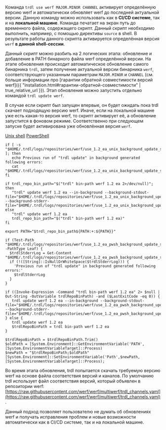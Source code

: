 Команда `trdl use werf MAJOR.MINOR CHANNEL` активирует определённую версию werf и автоматически обновляет werf до последней актуальной версии. Данную команду можно использовать как в **CI/CD системе**, так и на **локальной машине**. Команда печатает на экран путь до временного файла, содержащего скрипт. Данный скрипт необходимо выполнить, например, с помощью директивы `source` в shell. В результате работы данного скрипта активируется определённая версия `werf` **в данной shell-сессии**.

Данный скрипт можно разбить на 2 логических этапа: обновление и добавление в PATH бинарного файла werf определённой версии. На этапе обновления происходит автоматическое обновление самого бинарника `trdl`, затем получение актуальной версии бинарника `werf`, соответствующего указанным параметрам `MAJOR.MINOR` и `CHANNEL` (см. больше информации про [гарантии обратной совместимости версий werf]({{ "installation.html#гарантии-обратной-совместимости" | true_relative_url }}). Этап обновления можно запустить отдельно командой `trdl update werf`.

В случае если скрипт был запущен впервые, он будет ожидать пока trdl скачает подходящую версию werf. Иначе, если на локальной машине уже есть какая-то версия werf, то скрипт активирует её, а обновление запустится в фоновом режиме. Соответственно при следующем запуске будет активирована уже обновлённая версия `werf`. 

<div class="tabs tabs_simple">
  <a href="javascript:void(0)" class="tabs__btn tabs__howitworks__btn active" onclick="openTab(event, 'tabs__howitworks__btn', 'tabs__howitworks__content', 'howitworks__unix_tab')">Unix shell</a>
  <a href="javascript:void(0)" class="tabs__btn tabs__howitworks__btn" onclick="openTab(event, 'tabs__howitworks__btn', 'tabs__howitworks__content', 'howitworks__powershell_tab')">PowerShell</a>
</div>

<div id="howitworks__unix_tab" class="tabs__content tabs__howitworks__content tabs__content_simple active" markdown="1">

```shell
if [ -s "$HOME/.trdl/logs/repositories/werf/use_1.2_ea_unix_background_update_stderr.log" ]; then
   echo Previous run of "trdl update" in background generated following errors:
   cat "$HOME/.trdl/logs/repositories/werf/use_1.2_ea_unix_background_update_stderr.log"
fi

if trdl_repo_bin_path="$("trdl" bin-path werf 1.2 ea 2>/dev/null)"; then
   "trdl" update werf 1.2 ea --in-background --background-stdout-file="$HOME/.trdl/logs/repositories/werf/use_1.2_ea_unix_background_update_stdout.log" --background-stderr-file="$HOME/.trdl/logs/repositories/werf/use_1.2_ea_unix_background_update_stderr.log"
else
   "trdl" update werf 1.2 ea
   trdl_repo_bin_path="$("trdl" bin-path werf 1.2 ea)"
fi

export PATH="$trdl_repo_bin_path${PATH:+:${PATH}}"
```

</div>

<div id="howitworks__powershell_tab" class="tabs__content tabs__howitworks__content tabs__content_simple" markdown="1">

```shell
if (Test-Path "$HOME/.trdl/logs/repositories/werf/use_1.2_ea_pwsh_background_update_stderr.log" -PathType Leaf) {
  $trdlStderrLog = Get-Content "$HOME/.trdl/logs/repositories/werf/use_1.2_ea_pwsh_background_update_stderr.log"
  if (!([String]::IsNullOrWhiteSpace($trdlStderrLog))) {
    'Previous run of "trdl update" in background generated following errors:'
    $trdlStderrLog
  }
}

if ((Invoke-Expression -Command "trdl bin-path werf 1.2 ea" 2> $null | Out-String -OutVariable trdlRepoBinPath) -and ($LastExitCode -eq 0)) {
   trdl update werf 1.2 ea --in-background --background-stdout-file="$HOME/.trdl/logs/repositories/werf/use_1.2_ea_pwsh_background_update_stdout.log" --background-stderr-file="$HOME/.trdl/logs/repositories/werf/use_1.2_ea_pwsh_background_update_stderr.log"
} else {
   trdl update werf 1.2 ea
   $trdlRepoBinPath = trdl bin-path werf 1.2 ea
}

$trdlRepoBinPath = $trdlRepoBinPath.Trim()
$oldPath = [System.Environment]::GetEnvironmentVariable('PATH',[System.EnvironmentVariableTarget]::Process)
$newPath = "$trdlRepoBinPath;$oldPath"
[System.Environment]::SetEnvironmentVariable('Path',$newPath,[System.EnvironmentVariableTarget]::Process);
```

</div>

Во время этапа обновления, trdl попытается скачать требуемую версию werf на основе файла соответствия версий и каналов. По умолчанию trdl использует файл соответствия версий, который объявлен в репозитории werf: [https://raw.githubusercontent.com/werf/werf/multiwerf/trdl_channels.yaml](https://raw.githubusercontent.com/werf/werf/multiwerf/trdl_channels.yaml).

Данный подход позволяет пользователю не думать об обновлениях werf и получать исправления проблем и новые возможности автоматически как в CI/CD системе, так и на локальной машине.

